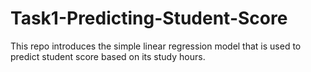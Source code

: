 # Task1-Predicting-Student-Score

This repo introduces the simple linear regression model that is used to predict student score based on its study hours.
